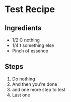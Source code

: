 # Test Recipe

## Ingredients
- 1/2 C nothing
- 1/4 t something else
- Pinch of essence

## Steps
1. Do nothing
2. And then you're done
3. and one more step to test
4. Last one
